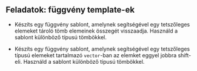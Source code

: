 Feladatok: függvény template-ek
-------------------------------

- Készíts egy függvény sablont, amelynek segítségével egy tetszőleges
elemeket tároló tömb elemeinek összegét visszaadja. Használd a sablont
különböző típusú tömbökkel.

- Készíts egy függvény sablont, amelynek segítségével egy tetszőleges típusú
elemeket tartalmazó `vector`-ban az elemket eggyel jobbra shift-eli.
Használd a sablont különböző típusú tömbökkel.
